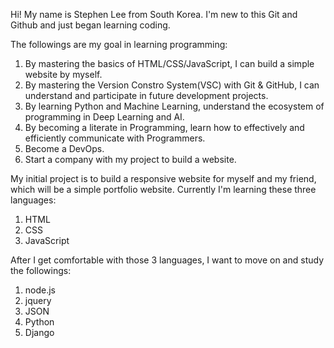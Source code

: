 Hi!
My name is Stephen Lee from South Korea.
I'm new to this Git and Github and just began learning coding.

The followings are my goal in learning programming:
  1. By mastering the basics of HTML/CSS/JavaScript, I can build a simple website by myself.
  2. By mastering the Version Constro System(VSC) with Git & GitHub, I can understand and participate in future development projects.
  3. By learning Python and Machine Learning, understand the ecosystem of programming in Deep Learning and AI.
  4. By becoming a literate in Programming, learn how to effectively and efficiently communicate with Programmers.
  5. Become a DevOps.
  6. Start a company with my project to build a website.

My initial project is to build a responsive website for myself and my friend, which will be a simple portfolio website.
Currently I'm learning these three languages:
  1. HTML
  2. CSS
  3. JavaScript
  
After I get comfortable with those 3 languages, I want to move on and study the followings:
  1. node.js
  2. jquery
  3. JSON
  4. Python
  5. Django

